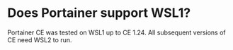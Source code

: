 # Does Portainer support WSL1?

Portainer CE was tested on WSL1 up to CE 1.24. All subsequent versions of CE need WSL2 to run.
